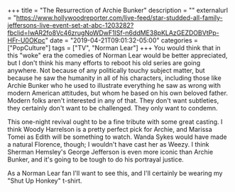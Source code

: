 +++
title = "The Resurrection of Archie Bunker"
description = ""
externalurl = "https://www.hollywoodreporter.com/live-feed/star-studded-all-family-jeffersons-live-event-set-at-abc-1203282?fbclid=IwAR2fo8Vc46zrugNoWDwF1lSf-n6ddME38pKLAzGEZDOBVtPp-HFr-U0OKpc"
date = "2019-04-21T09:01:32-05:00"
categories = ["PopCulture"]
tags = ["TV", "Norman Lear"]
+++
You would think that in this "woke" era the comedies of Norman Lear would be better appreciated, but I don't think his many efforts to reboot his old series are going anywhere. Not because of any politically touchy subject matter, but because he saw the humanity in all of his characters, including those like Archie Bunker who he used to illustrate everything he saw as wrong with modern American attitudes, but whom he based on his own beloved father. Modern folks aren't interested in any of that. They don't want subtleties, they certainly don't want to be challenged. They only want to condemn.

This one-night revival ought to be a fine tribute with some great casting. I think Woody Harrelson is a pretty perfect pick for Archie, and Marissa Tomei as Edith will be something to watch. Wanda Sykes would have made a natural Florence, though; I wouldn't have cast her as Weezy. I think Sherman Hemsley's George Jefferson is even more iconic than Archie Bunker, and it's going to be tough to do his portrayal justice.

As a Norman Lear fan I'll want to see this, and I'll certainly be wearing my "Shut Up Honkey" t-shirt.